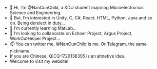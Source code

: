 - 👋 Hi, I’m @NanCunChild, a XDU student majoring Microelectronics Science and Engineering.
- 👀 But, I’m interested in Unity, C, C#, React, HTML, Python, Java and so on. Being derelect in duty...
- 🌱 I’m currently learning MatLab...  
- 💞️ I’m looking to collaborate on Echoer Project, Argus Project, WorkOutHelper Project...
- 📫 You can twitter me, @NanCunChild is me. Or Telegram, the same nickname.
- If you are Chinese, QICQ:1729138395 is an altnetive idea.
- <a src="nancunchild.top">Welcome to visit my website!</a>
